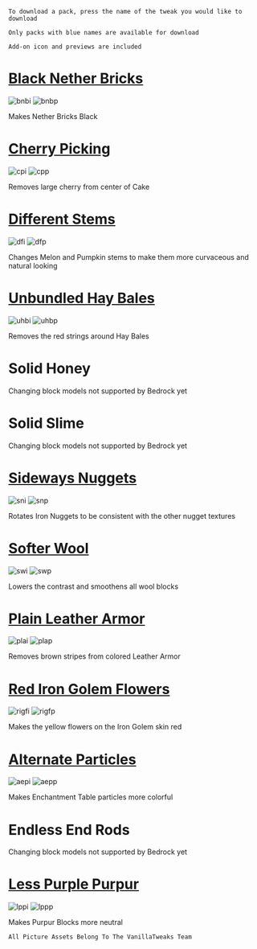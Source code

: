 `To download a pack, press the name of the tweak you would like to download` 

`Only packs with blue names are available for download` 

`Add-on icon and previews are included`

# [Black Nether Bricks](https://www.dropbox.com/s/vy0bvvxoog1ts7c/black_nether_bricks.mcpack?dl=1)

![bnbi](https://vanillatweaks.net/assets/resources/icons/resourcepacks/1.15/BlackNetherBricks.png?v1) ![bnbp](https://vanillatweaks.net/assets/resources/previews/resourcepacks/1.15/BlackNetherBricks.png?v1)

Makes Nether Bricks Black

# [Cherry Picking](https://www.dropbox.com/s/g00no9m1ixod8tl/cherry_picking.mcpack?dl=1)

![cpi](https://vanillatweaks.net/assets/resources/icons/resourcepacks/1.15/CherryPicking.png?v1) ![cpp](https://vanillatweaks.net/assets/resources/previews/resourcepacks/1.15/CherryPicking.png?v1)

Removes large cherry from center of Cake

# [Different Stems](https://www.dropbox.com/s/s9gjm9omxrw4oho/different_stems.mcpack?dl=1) 

![dfi](https://vanillatweaks.net/assets/resources/icons/resourcepacks/1.15/DifferentStems.png?v1) ![dfp](https://vanillatweaks.net/assets/resources/previews/resourcepacks/1.15/DifferentStems.png?v1)

Changes Melon and Pumpkin stems to make them more curvaceous and natural looking

# [Unbundled Hay Bales](https://www.dropbox.com/s/d5i8lnnj1tug1bn/unbundled_hay_bales.mcpack?dl=1)

![uhbi](https://vanillatweaks.net/assets/resources/icons/resourcepacks/1.15/UnbundledHayBales.png?v1) ![uhbp](https://vanillatweaks.net/assets/resources/previews/resourcepacks/1.15/UnbundledHayBales.png?v1)

Removes the red strings around Hay Bales

# Solid Honey

Changing block models not supported by Bedrock yet

# Solid Slime

Changing block models not supported by Bedrock yet

# [Sideways Nuggets](https://www.dropbox.com/s/e9sjzrktkvm9f2u/sideways_nuggets.mcpack?dl=1)

![sni](https://vanillatweaks.net/assets/resources/icons/resourcepacks/1.15/SidewaysNuggets.png?v1) ![snp](https://vanillatweaks.net/assets/resources/previews/resourcepacks/1.15/SidewaysNuggets.png?v1)

Rotates Iron Nuggets to be consistent with the other nugget textures

# [Softer Wool](https://www.dropbox.com/s/6lj0jp294h8losh/softer_wool.mcpack?dl=1)

![swi](https://vanillatweaks.net/assets/resources/icons/resourcepacks/1.15/SofterWool.png?v1) ![swp](https://vanillatweaks.net/assets/resources/previews/resourcepacks/1.15/SofterWool.png?v1)

Lowers the contrast and smoothens all wool blocks

# [Plain Leather Armor](https://www.dropbox.com/s/dlv1a4yeolu4utt/plain_leather_armor.mcpack?dl=1)

![plai](https://vanillatweaks.net/assets/resources/icons/resourcepacks/1.15/PlainLeatherArmor.png?v1) ![plap](https://vanillatweaks.net/assets/resources/previews/resourcepacks/1.15/PlainLeatherArmor.png?v1)

Removes brown stripes from colored Leather Armor

# [Red Iron Golem Flowers](https://www.dropbox.com/s/syt6m3frq7x7wl0/red_iron_golem_flowers.mcpack?dl=1)

![rigfi](https://vanillatweaks.net/assets/resources/icons/resourcepacks/1.15/RedIronGolemFlowers.png?v1) ![rigfp](https://vanillatweaks.net/assets/resources/previews/resourcepacks/1.15/RedIronGolemFlowers.png?v1)

Makes the yellow flowers on the Iron Golem skin red

# [Alternate Particles](https://www.dropbox.com/s/z5t37l9du6h483a/alternate_particles.mcpack?dl=1)

![aepi](https://vanillatweaks.net/assets/resources/icons/resourcepacks/1.15/BetterParticles.png?v1) ![aepp](https://vanillatweaks.net/assets/resources/previews/resourcepacks/1.15/BetterParticles.png?v1)

Makes Enchantment Table particles more colorful

# Endless End Rods

Changing block models not supported by Bedrock yet

# [Less Purple Purpur](https://www.dropbox.com/s/9nikadzptxq2f9h/less_purple_purpur.mcpack?dl=1)

![lppi](https://vanillatweaks.net/assets/resources/icons/resourcepacks/1.15/LessPurplePurpur.png?v1) ![lppp](https://vanillatweaks.net/assets/resources/previews/resourcepacks/1.15/LessPurplePurpur.png?v1)

Makes Purpur Blocks more neutral

`All Picture Assets Belong To The VanillaTweaks Team`
